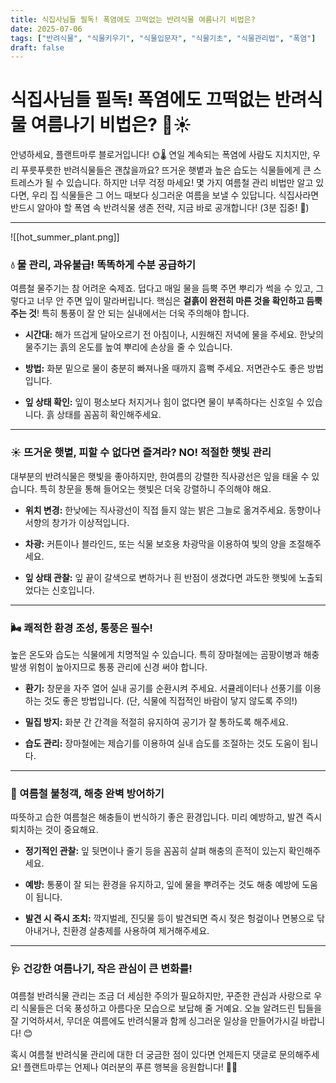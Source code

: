 ```yaml
---
title: 식집사님들 필독! 폭염에도 끄떡없는 반려식물 여름나기 비법은?
date: 2025-07-06
tags: ["반려식물", "식물키우기", "식물입문자", "식물기초", "식물관리법", "폭염"]
draft: false
---
```


# 식집사님들 필독! 폭염에도 끄떡없는 반려식물 여름나기 비법은? 🌿☀️

안녕하세요, 플랜트마루 블로거입니다! 🌞🌡️ 연일 계속되는 폭염에 사람도 지치지만, 우리 푸릇푸릇한 반려식물들은 괜찮을까요? 뜨거운 햇볕과 높은 습도는 식물들에게 큰 스트레스가 될 수 있습니다. 하지만 너무 걱정 마세요! 몇 가지 여름철 관리 비법만 알고 있다면, 우리 집 식물들은 그 어느 때보다 싱그러운 여름을 보낼 수 있답니다. 식집사라면 반드시 알아야 할 폭염 속 반려식물 생존 전략, 지금 바로 공개합니다! (3분 집중! 👀)

---
![[hot_summer_plant.png]]


### 💧 물 관리, 과유불급! 똑똑하게 수분 공급하기

여름철 물주기는 참 어려운 숙제죠. 덥다고 매일 물을 듬뿍 주면 뿌리가 썩을 수 있고, 그렇다고 너무 안 주면 잎이 말라버립니다. 핵심은 **겉흙이 완전히 마른 것을 확인하고 듬뿍 주는 것**! 특히 통풍이 잘 안 되는 실내에서는 더욱 주의해야 합니다.

- **시간대:** 해가 뜨겁게 달아오르기 전 아침이나, 시원해진 저녁에 물을 주세요. 한낮의 물주기는 흙의 온도를 높여 뿌리에 손상을 줄 수 있습니다.
    
- **방법:** 화분 밑으로 물이 충분히 빠져나올 때까지 흠뻑 주세요. 저면관수도 좋은 방법입니다.
    
- **잎 상태 확인:** 잎이 평소보다 처지거나 힘이 없다면 물이 부족하다는 신호일 수 있습니다. 흙 상태를 꼼꼼히 확인해주세요.
    

---

### ☀️ 뜨거운 햇볕, 피할 수 없다면 즐겨라? NO! 적절한 햇빛 관리

대부분의 반려식물은 햇빛을 좋아하지만, 한여름의 강렬한 직사광선은 잎을 태울 수 있습니다. 특히 창문을 통해 들어오는 햇빛은 더욱 강렬하니 주의해야 해요.

- **위치 변경:** 한낮에는 직사광선이 직접 들지 않는 밝은 그늘로 옮겨주세요. 동향이나 서향의 창가가 이상적입니다.
    
- **차광:** 커튼이나 블라인드, 또는 식물 보호용 차광막을 이용하여 빛의 양을 조절해주세요.
    
- **잎 상태 관찰:** 잎 끝이 갈색으로 변하거나 흰 반점이 생겼다면 과도한 햇빛에 노출되었다는 신호입니다.
    

---

### 🌬️ 쾌적한 환경 조성, 통풍은 필수!

높은 온도와 습도는 식물에게 치명적일 수 있습니다. 특히 장마철에는 곰팡이병과 해충 발생 위험이 높아지므로 통풍 관리에 신경 써야 합니다.

- **환기:** 창문을 자주 열어 실내 공기를 순환시켜 주세요. 서큘레이터나 선풍기를 이용하는 것도 좋은 방법입니다. (단, 식물에 직접적인 바람이 닿지 않도록 주의!)
    
- **밀집 방지:** 화분 간 간격을 적절히 유지하여 공기가 잘 통하도록 해주세요.
    
- **습도 관리:** 장마철에는 제습기를 이용하여 실내 습도를 조절하는 것도 도움이 됩니다.
    

---

### 🐛 여름철 불청객, 해충 완벽 방어하기

따뜻하고 습한 여름철은 해충들이 번식하기 좋은 환경입니다. 미리 예방하고, 발견 즉시 퇴치하는 것이 중요해요.

- **정기적인 관찰:** 잎 뒷면이나 줄기 등을 꼼꼼히 살펴 해충의 흔적이 있는지 확인해주세요.
    
- **예방:** 통풍이 잘 되는 환경을 유지하고, 잎에 물을 뿌려주는 것도 해충 예방에 도움이 됩니다.
    
- **발견 시 즉시 조치:** 깍지벌레, 진딧물 등이 발견되면 즉시 젖은 헝겊이나 면봉으로 닦아내거나, 친환경 살충제를 사용하여 제거해주세요.
    

---

### 🩺 건강한 여름나기, 작은 관심이 큰 변화를!

여름철 반려식물 관리는 조금 더 세심한 주의가 필요하지만, 꾸준한 관심과 사랑으로 우리 식물들은 더욱 풍성하고 아름다운 모습으로 보답해 줄 거예요. 오늘 알려드린 팁들을 잘 기억하셔서, 무더운 여름에도 반려식물과 함께 싱그러운 일상을 만들어가시길 바랍니다! 😊

혹시 여름철 반려식물 관리에 대한 더 궁금한 점이 있다면 언제든지 댓글로 문의해주세요! 플랜트마루는 언제나 여러분의 푸른 행복을 응원합니다! 🌱💚
